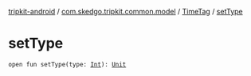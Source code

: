 [tripkit-android](../../index.md) / [com.skedgo.tripkit.common.model](../index.md) / [TimeTag](index.md) / [setType](./set-type.md)

# setType

`open fun setType(type: `[`Int`](https://kotlinlang.org/api/latest/jvm/stdlib/kotlin/-int/index.html)`): `[`Unit`](https://kotlinlang.org/api/latest/jvm/stdlib/kotlin/-unit/index.html)